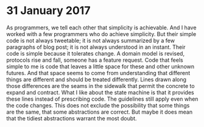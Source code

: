 # 31 January 2017

As programmers, we tell each other that simplicity is achievable.
And I have worked with a few programmers who do achieve simplicity.
But their simple code is not always tweetable; it is not always summarized by a 
few paragraphs of blog post; it is not always understood in an instant.
Their code is simple because it tolerates change.
A domain model is revised, protocols rise and fall, someone has a feature 
request.
Code that feels simple to me is code that leaves a little space for these and 
other unknown futures.
And that space seems to come from understanding that different things are 
different and should be treated differently.
Lines drawn along those differences are the seams in the sidewalk that permit 
the concrete to expand and contract.
What I like about the state machine is that it provides these lines instead of 
prescribing code.
The guidelines still apply even when the code changes.
This does not exclude the possibility that some things are the same, that some
abstractions are correct.
But maybe it does mean that the tidiest abstractions warrant the most doubt. 
